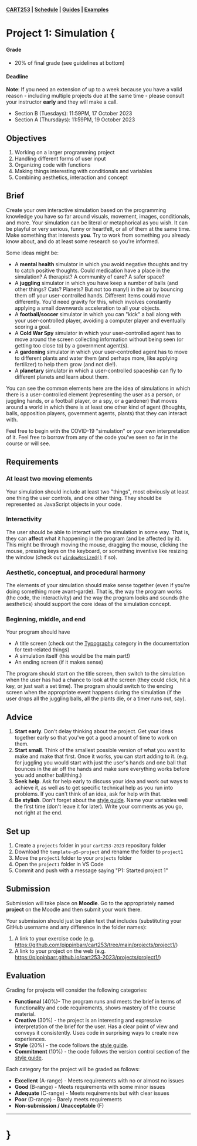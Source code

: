 #### [CART253](/cart253-2021/) | [Schedule](/cart253-2021/course-information/schedule/) | [Guides](https://pippinbarr.github.io/cart253/guides/) | [Examples](https://pippinbarr.github.io/cart253/examples/)

# Project 1: Simulation {

#### Grade

- 20% of final grade (see guidelines at bottom)  

#### Deadline

**Note**: If you need an extension of up to a week because you have a valid reason - including multiple projects due at the same time - please consult your instructor **early** and they will make a call.

- Section B (Tuesdays): 11:59PM, 17 October 2023
- Section A (Thursdays): 11:59PM, 19 October 2023

## Objectives

1. Working on a larger programming project
2. Handling different forms of user input
3. Organizing code with functions
4. Making things interesting with conditionals and variables
5. Combining aesthetics, interaction and concept

## Brief

Create your own interactive simulation based on the programming knowledge you have so far around visuals, movement, images, conditionals, and more. Your simulation can be literal or metaphorical as you wish. It can be playful or very serious, funny or heartfelt, or all of them at the same time. Make something that interests **you**. Try to work from something you already know about, and do at least some research so you're informed.

Some ideas might be:

- A **mental health** simulator in which you avoid negative thoughts and try to catch positive thoughts. Could medication have a place in the simulation? A therapist? A community of care? A safer space?
- A **juggling** simulator in which you have keep a number of balls (and other things? Cats? Planets? But not too many!) in the air by bouncing them off your user-controlled hands. Different items could move differently. You'd need gravity for this, which involves constantly applying a small downwards acceleration to all your objects.
- A **football/soccer** simulator in which you can "kick" a ball along with your user-controlled player, avoiding a computer player and eventually scoring a goal.
- A **Cold War Spy** simulator in which your user-controlled agent has to move around the screen collecting information without being seen (or getting too close to) by a government agent(s).
- A **gardening** simulator in which your user-controlled agent has to move to different plants and water them (and perhaps more, like applying fertilizer) to help them grow (and not die!).
- A **planetary** simulator in which a user-controlled spaceship can fly to different planets and learn about them.

You can see the common elements here are the idea of simulations in which there is a user-controlled element (representing the user as a person, or juggling hands, or a football player, or a spy, or a gardener) that moves around a world in which there is at least one other kind of agent (thoughts, balls, opposition players, government agents, plants) that they can interact with.

Feel free to begin with the COVID-19 "simulation" or your own interpretation of it. Feel free to borrow from any of the code you've seen so far in the course or will see.

## Requirements

### At least two moving elements

Your simulation should include at least two "things", most obviously at least one thing the user controls, and one other thing. They should be represented as JavaScript objects in your code.

### Interactivity

The user should be able to interact with the simulation in some way. That is, they can **affect** what it happening in the program (and be affected by it). This might be through moving the mouse, dragging the mouse, clicking the mouse, pressing keys on the keyboard, or something inventive like resizing the window (check out [`windowResized()`](https://p5js.org/reference/#/p5/windowResized) if so).

### Aesthetic, conceptual, and procedural harmony

The elements of your simulation should make sense together (even if you're doing something more avant-garde). That is, the way the program works (the code, the interactivity) and the way the program looks and sounds (the aesthetics) should support the core ideas of the simulation concept.

### Beginning, middle, and end

Your program should have

- A title screen (check out the [Typography](https://p5js.org/reference/#group-Typography) category in the documentation for text-related things)
- A simulation itself (this would be the main part!)
- An ending screen (if it makes sense)

The program should start on the title screen, then switch to the simulation when the user has had a chance to look at the screen (they could click, hit a key, or just wait a set time). The program should switch to the ending screen when the appropriate event happens during the simulation (if the user drops all the juggling balls, all the plants die, or a timer runs out, say).

## Advice

1. **Start early**. Don't delay thinking about the project. Get your ideas together early so that you've got a good amount of time to work on them.
2. **Start small**. Think of the smallest possible version of what you want to make and make that first. Once it works, you can start adding to it. (e.g. for juggling you would start with just the user's hands and one ball that bounces in the air off the hands and make sure everything works before you add another ball/thing.)
3. **Seek help**. Ask for help early to discuss your idea and work out ways to achieve it, as well as to get specific technical help as you run into problems. If you can't think of an idea, ask for help with that.
4. **Be stylish**. Don't forget about the [style guide](https://pippinbarr.github.io/cart253/guides/style-guide.html). Name your variables well the first time (don't leave it for later). Write your comments as you go, not right at the end.

## Set up

1. Create a `projects` folder in your `cart253-2023` repository folder
1. Download the `template-p5-project` and rename the folder to `project1`
3. Move the `project1` folder to your `projects` folder
4. Open the `project1` folder in VS Code
5. Commit and push with a message saying "P1: Started project 1"

## Submission

Submission will take place on **Moodle**. Go to the appropriately named **project** on the Moodle and then submit your work there.

Your submission should just be plain text that includes (substituting your GitHub username and any difference in the folder names):

1. A link to your exercise code (e.g. <https://github.com/pippinbarr/cart253/tree/main/projects/project1/>)
2. A link to your project on the web (e.g. <https://pippinbarr.github.io/cart253-2023/projects/project1/>)

## Evaluation

Grading for projects will consider the following categories:

- **Functional** (40%)- The program runs and meets the brief in terms of functionality and code requirements, shows mastery of the course material.
- **Creative** (30%) - the project is an interesting and expressive interpretation of the brief for the user. Has a clear point of view and conveys it consistently. Uses code in surprising ways to create new experiences.
- **Style** (20%) - the code follows the [style guide](https://pippinbarr.github.io/cart253/guides/style-guide.html).
- **Commitment** (10%) - the code follows the version control section of the [style guide](https://pippinbarr.github.io/cart253/guides/style-guide.html).

Each category for the project will be graded as follows:

- **Excellent** (A-range) - Meets requirements with no or almost no issues
- **Good** (B-range) - Meets requirements with some minor issues
- **Adequate** (C-range) - Meets requirements but with clear issues
- **Poor** (D-range) - Barely meets requirements
- **Non-submission / Unacceptable** (F)

---

# }
